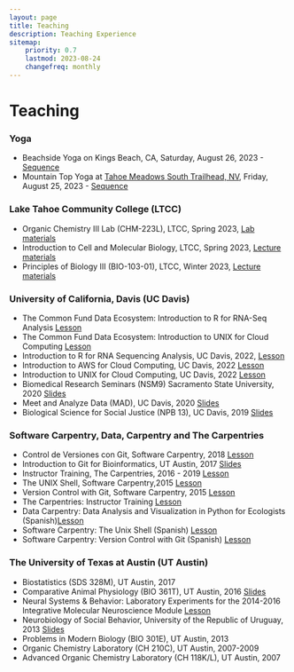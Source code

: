 ```yaml
---
layout: page
title: Teaching
description: Teaching Experience
sitemap:
    priority: 0.7
    lastmod: 2023-08-24
    changefreq: monthly
---
```


# Teaching


### Yoga 


- Beachside Yoga on Kings Beach, CA, Saturday, August 26, 2023 - [Sequence](https://www.raynaharris.com/blog/yoga-saturday/)
- Mountain Top Yoga at [Tahoe Meadows South Trailhead, NV](https://goo.gl/maps/5qY1oyC2PLfMYt6R6), Friday, August 25, 2023 -  [Sequence](https://www.raynaharris.com/blog/yoga-friday/)


### Lake Tahoe Community College (LTCC)

- Organic Chemistry III Lab (CHM-223L), LTCC, Spring 2023, [Lab materials](https://osf.io/qb2tu/)
- Introduction to Cell and Molecular Biology, LTCC, Spring 2023, [Lecture materials](https://osf.io/tk9y8/)
- Principles of Biology III (BIO-103-01), LTCC, Winter 2023, [Lecture materials](https://osf.io/aq5ek/)


### University of California, Davis (UC Davis)


- The Common Fund Data Ecosystem: Introduction to R for RNA-Seq Analysis [Lesson](https://training.nih-cfde.org/en/latest/General-Tools/R-for-RNA-Seq/)
- The Common Fund Data Ecosystem: Introduction to UNIX for Cloud Computing [Lesson](https://training.nih-cfde.org/en/latest/General-Tools/UNIX/)  
- Introduction to R for RNA Sequencing Analysis, UC Davis, 2022,   [Lesson](https://training.nih-cfde.org/en/latest/General-Tools/R-for-RNA-Seq/)
- Introduction to AWS for Cloud Computing, UC Davis, 2022 [Lesson](https://training.nih-cfde.org/en/latest/Cloud-Platforms/Introduction-to-AWS/)
- Introduction to UNIX for Cloud Computing, UC Davis, 2022 [Lesson](https://training.nih-cfde.org/en/latest/General-Tools/UNIX/)    
- Biomedical Research Seminars (NSM9) Sacramento State University, 2020 [Slides](https://speakerdeck.com/raynamharris/a-journey-in-omics-research-from-the-bottom-of-the-ocean-to-the-top-of-a-mountain)
- Meet and Analyze Data (MAD), UC Davis, 2020 [Slides](https://speakerdeck.com/raynamharris/life-lessons-and-scientific-insight-from-methods-hypothesis-and-data-driven-research)
- Biological Science for Social Justice (NPB 13), UC Davis, 2019 [Slides](https://speakerdeck.com/raynamharris/biological-science-for-social-justice-democratizing-data-science)


### Software Carpentry, Data, Carpentry and The Carpentries

- Control de Versiones con Git, Software Carpentry, 2018 [Lesson](https://swcarpentry.github.io/git-novice-es/)
- Introduction to Git for Bioinformatics, UT Austin, 2017 [Slides](https://www.slideshare.net/raynamharris/version-control-with-github-for-bioinformatics?qid=34d1014b-2c8a-4fc7-a76c-74517375570c&v=&b=&from_search=1)
- Instructor Training, The Carpentries, 2016 - 2019 [Lesson](https://carpentries.github.io/instructor-training/)
- The UNIX Shell, Software Carpentry,2015 [Lesson](https://swcarpentry.github.io/shell-novice/) 
- Version Control with Git, Software Carpentry, 2015 [Lesson](https://swcarpentry.github.io/git-novice/)  
- The Carpentries: Instructor Training [Lesson](https://carpentries.github.io/instructor-training/)
- Data Carpentry: Data Analysis and Visualization in Python for Ecologists (Spanish)[Lesson](https://datacarpentry.org/python-ecology-lesson-es/index.html)
- Software Carpentry: The Unix Shell (Spanish) [Lesson](https://swcarpentry.github.io/shell-novice-es/) 
- Software Carpentry: Version Control with Git (Spanish) [Lesson](https://swcarpentry.github.io/git-novice-es/) 


### The University of Texas at Austin (UT Austin)

- Biostatistics (SDS 328M), UT Austin, 2017 
- Comparative Animal Physiology (BIO 361T), UT Austin, 2016 [Slides](https://www.slideshare.net/raynamharris/evolution-of-social-brains)
- Neural Systems & Behavior: Laboratory Experiments for the 2014-2016 Integrative Molecular Neuroscience Module [Lesson](https://github.com/raynamharris/2014_NSBLabManual)
- Neurobiology of Social Behavior, University of the Republic of Uruguay, 2013 [Slides](https://www.slideshare.net/raynamharris/time-and-money-techniques-for-neural-gene-expression-profiling?qid=54595bce-1803-439f-befd-c864596ed79c&v=&b=&from_search=6)
- Problems in Modern Biology (BIO 301E), UT Austin, 2013
- Organic Chemistry Laboratory (CH 210C), UT Austin, 2007-2009 
- Advanced Organic Chemistry Laboratory (CH 118K/L), UT Austin, 2007 





